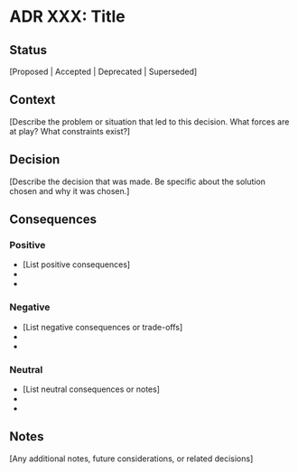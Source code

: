 # ADR XXX: Title

## Status

[Proposed | Accepted | Deprecated | Superseded]

## Context

[Describe the problem or situation that led to this decision. What forces are at play? What constraints exist?]

## Decision

[Describe the decision that was made. Be specific about the solution chosen and why it was chosen.]

## Consequences

### Positive
- [List positive consequences]
- 
- 

### Negative
- [List negative consequences or trade-offs]
- 
- 

### Neutral
- [List neutral consequences or notes]
- 
- 

## Notes

[Any additional notes, future considerations, or related decisions] 